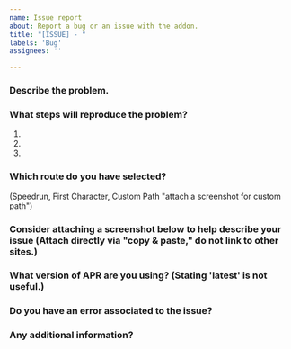 ```yaml
---
name: Issue report
about: Report a bug or an issue with the addon.
title: "[ISSUE] - "
labels: 'Bug'
assignees: ''

---
```


### Describe the problem.

### What steps will reproduce the problem?
1.  
2.  
3.  
### Which route do you have selected?
(Speedrun, First Character, Custom Path "attach a screenshot for custom path")

### Consider attaching a screenshot below to help describe your issue (Attach directly via "copy & paste," do not link to other sites.)

### What version of APR are you using? (Stating 'latest' is not useful.)

### Do you have an error associated to the issue?

### Any additional information?
